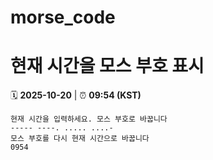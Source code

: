 # morse_code
# 현재 시간을 모스 부호 표시
<!-- MORSE_TIME_START -->
🗓️ **2025-10-20** | ⏰ **09:54 (KST)**

```
현재 시간을 입력하세요. 모스 부호로 바꿉니다
----- ----. ..... ....-
모스 부호를 다시 현재 시간으로 바꿉니다
0954
```
<!-- MORSE_TIME_END -->
